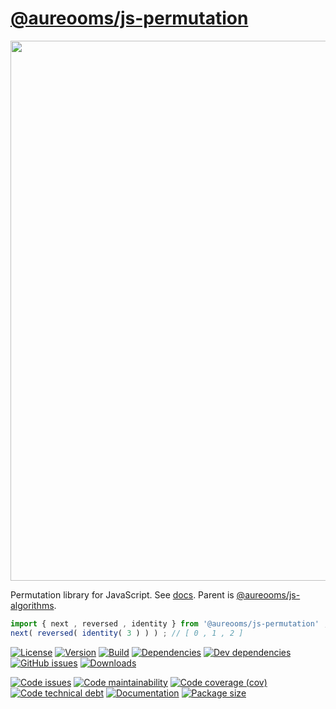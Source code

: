 [@aureooms/js-permutation](https://aureooms.github.io/js-permutation)
==

<img src="https://upload.wikimedia.org/wikipedia/commons/e/e0/Symmetric_group_3;_Cayley_table;_matrices.svg" width="864">

Permutation library for JavaScript.
See [docs](https://aureooms.github.io/js-permutation).
Parent is [@aureooms/js-algorithms](https://github.com/aureooms/js-algorithms).

```js
import { next , reversed , identity } from '@aureooms/js-permutation' ;
next( reversed( identity( 3 ) ) ) ; // [ 0 , 1 , 2 ]
```

[![License](https://img.shields.io/github/license/aureooms/js-permutation.svg)](https://raw.githubusercontent.com/aureooms/js-permutation/master/LICENSE)
[![Version](https://img.shields.io/npm/v/@aureooms/js-permutation.svg)](https://www.npmjs.org/package/@aureooms/js-permutation)
[![Build](https://img.shields.io/travis/aureooms/js-permutation/master.svg)](https://travis-ci.org/aureooms/js-permutation/branches)
[![Dependencies](https://img.shields.io/david/aureooms/js-permutation.svg)](https://david-dm.org/aureooms/js-permutation)
[![Dev dependencies](https://img.shields.io/david/dev/aureooms/js-permutation.svg)](https://david-dm.org/aureooms/js-permutation?type=dev)
[![GitHub issues](https://img.shields.io/github/issues/aureooms/js-permutation.svg)](https://github.com/aureooms/js-permutation/issues)
[![Downloads](https://img.shields.io/npm/dm/@aureooms/js-permutation.svg)](https://www.npmjs.org/package/@aureooms/js-permutation)

[![Code issues](https://img.shields.io/codeclimate/issues/aureooms/js-permutation.svg)](https://codeclimate.com/github/aureooms/js-permutation/issues)
[![Code maintainability](https://img.shields.io/codeclimate/maintainability/aureooms/js-permutation.svg)](https://codeclimate.com/github/aureooms/js-permutation/trends/churn)
[![Code coverage (cov)](https://img.shields.io/codecov/c/gh/aureooms/js-permutation/master.svg)](https://codecov.io/gh/aureooms/js-permutation)
[![Code technical debt](https://img.shields.io/codeclimate/tech-debt/aureooms/js-permutation.svg)](https://codeclimate.com/github/aureooms/js-permutation/trends/technical_debt)
[![Documentation](https://aureooms.github.io/js-permutation/badge.svg)](https://aureooms.github.io/js-permutation/source.html)
[![Package size](https://img.shields.io/bundlephobia/minzip/@aureooms/js-permutation)](https://bundlephobia.com/result?p=@aureooms/js-permutation)
